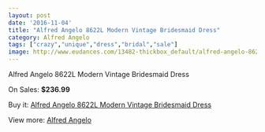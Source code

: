 ```yaml
---
layout: post
date: '2016-11-04'
title: "Alfred Angelo 8622L Modern Vintage Bridesmaid Dress"
category: Alfred Angelo
tags: ["crazy","unique","dress","bridal","sale"]
image: http://www.eudances.com/13482-thickbox_default/alfred-angelo-8622l-modern-vintage-bridesmaid-dress.jpg
---
```

Alfred Angelo 8622L Modern Vintage Bridesmaid Dress

On Sales: **$236.99**
<a href="https://www.eudances.com/en/alfred-angelo/4069-alfred-angelo-8622l-modern-vintage-bridesmaid-dress.html"><amp-img layout="responsive" width="600" height="600" src="//www.eudances.com/13482-thickbox_default/alfred-angelo-8622l-modern-vintage-bridesmaid-dress.jpg" alt="Alfred Angelo 8622L Modern Vintage Bridesmaid Dress 0" /></a>
<a href="https://www.eudances.com/en/alfred-angelo/4069-alfred-angelo-8622l-modern-vintage-bridesmaid-dress.html"><amp-img layout="responsive" width="600" height="600" src="//www.eudances.com/13483-thickbox_default/alfred-angelo-8622l-modern-vintage-bridesmaid-dress.jpg" alt="Alfred Angelo 8622L Modern Vintage Bridesmaid Dress 1" /></a>
<a href="https://www.eudances.com/en/alfred-angelo/4069-alfred-angelo-8622l-modern-vintage-bridesmaid-dress.html"><amp-img layout="responsive" width="600" height="600" src="//www.eudances.com/13484-thickbox_default/alfred-angelo-8622l-modern-vintage-bridesmaid-dress.jpg" alt="Alfred Angelo 8622L Modern Vintage Bridesmaid Dress 2" /></a>
<a href="https://www.eudances.com/en/alfred-angelo/4069-alfred-angelo-8622l-modern-vintage-bridesmaid-dress.html"><amp-img layout="responsive" width="600" height="600" src="//www.eudances.com/13485-thickbox_default/alfred-angelo-8622l-modern-vintage-bridesmaid-dress.jpg" alt="Alfred Angelo 8622L Modern Vintage Bridesmaid Dress 3" /></a>

Buy it: [Alfred Angelo 8622L Modern Vintage Bridesmaid Dress](https://www.eudances.com/en/alfred-angelo/4069-alfred-angelo-8622l-modern-vintage-bridesmaid-dress.html "Alfred Angelo 8622L Modern Vintage Bridesmaid Dress")

View more: [Alfred Angelo](https://www.eudances.com/en/51-alfred-angelo "Alfred Angelo")